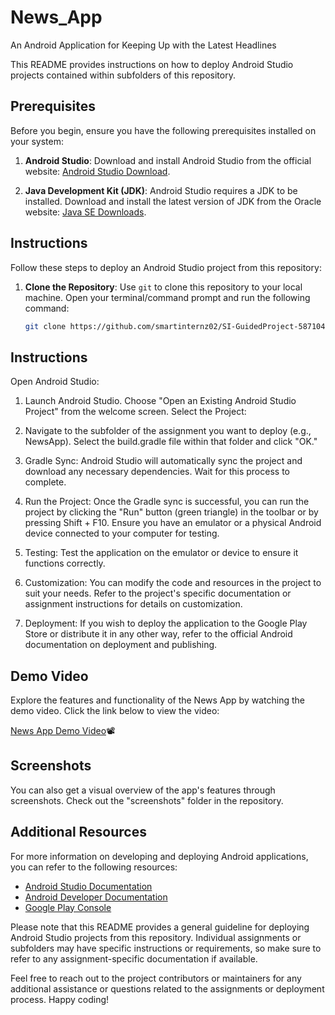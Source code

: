 # News_App
An Android Application for Keeping Up with the Latest Headlines

This README provides instructions on how to deploy Android Studio projects contained within subfolders of this repository.

## Prerequisites

Before you begin, ensure you have the following prerequisites installed on your system:

1. **Android Studio**: Download and install Android Studio from the official website: [Android Studio Download](https://developer.android.com/studio).

2. **Java Development Kit (JDK)**: Android Studio requires a JDK to be installed. Download and install the latest version of JDK from the Oracle website: [Java SE Downloads](https://www.oracle.com/java/technologies/javase-downloads.html).

## Instructions

Follow these steps to deploy an Android Studio project from this repository:

1. **Clone the Repository**: Use `git` to clone this repository to your local machine. Open your terminal/command prompt and run the following command:

   ```bash
   git clone https://github.com/smartinternz02/SI-GuidedProject-587104-1696656485.git
## Instructions

Open Android Studio:

1. Launch Android Studio.
Choose "Open an Existing Android Studio Project" from the welcome screen.
Select the Project:

2. Navigate to the subfolder of the assignment you want to deploy (e.g., NewsApp).
Select the build.gradle file within that folder and click "OK."

3. Gradle Sync:
Android Studio will automatically sync the project and download any necessary dependencies. Wait for this process to complete.

4. Run the Project:
Once the Gradle sync is successful, you can run the project by clicking the "Run" button (green triangle) in the toolbar or by pressing Shift + F10. Ensure you have an emulator or a physical Android device connected to your computer for testing.

5. Testing:
Test the application on the emulator or device to ensure it functions correctly.

6. Customization:
You can modify the code and resources in the project to suit your needs. Refer to the project's specific documentation or assignment instructions for details on customization.

7. Deployment:
If you wish to deploy the application to the Google Play Store or distribute it in any other way, refer to the official Android documentation on deployment and publishing.

## Demo Video

Explore the features and functionality of the News App by watching the demo video. Click the link below to view the video:

[News App Demo Video](https://youtu.be/VupV0otkr6U)📽️

## Screenshots

You can also get a visual overview of the app's features through screenshots. Check out the "screenshots" folder in the repository.


## Additional Resources

For more information on developing and deploying Android applications, you can refer to the following resources:

- [Android Studio Documentation](https://developer.android.com/studio/intro)
- [Android Developer Documentation](https://developer.android.com/guide)
- [Google Play Console](https://play.google.com/console/)

Please note that this README provides a general guideline for deploying Android Studio projects from this repository. Individual assignments or subfolders may have specific instructions or requirements, so make sure to refer to any assignment-specific documentation if available.

Feel free to reach out to the project contributors or maintainers for any additional assistance or questions related to the assignments or deployment process. Happy coding!
